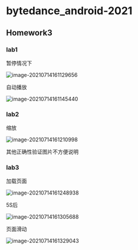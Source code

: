 # bytedance_android-2021

## Homework3



### lab1

暂停情况下

![image-20210714161129656](https://pic.raynor.top/images/2021/07/14/image-20210714161129656.png)

自动播放

![image-20210714161145440](https://pic.raynor.top/images/2021/07/14/image-20210714161145440.png)





### lab2

缩放

![image-20210714161210998](https://pic.raynor.top/images/2021/07/14/image-20210714161210998.png)

其他正确性验证图片不方便说明



### lab3

加载页面

![image-20210714161248938](https://pic.raynor.top/images/2021/07/14/image-20210714161248938.png)

5S后

![image-20210714161305688](https://pic.raynor.top/images/2021/07/14/image-20210714161305688.png)

页面滑动

![image-20210714161329043](https://pic.raynor.top/images/2021/07/14/image-20210714161329043.png)